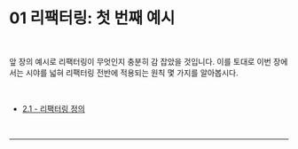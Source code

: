 # 01 리팩터링: 첫 번째 예시

<br>

앞 장의 예시로 리팩터링이 무엇인지 충분히 감 잡았을 것입니다. 이를 토대로 이번 장에서는 시야를 넓혀 리팩터링 전반에 적용되는 원칙 몇 가지를 알아봅시다.

<br>

- [2.1 - 리팩터링 정의](https://github.com/Esoolgnah/Summary_of_Refactoring_2nd_Edition/blob/main/02_리팩터링_원칙/02_01_리팩터링_정의.md)

<br>

---
